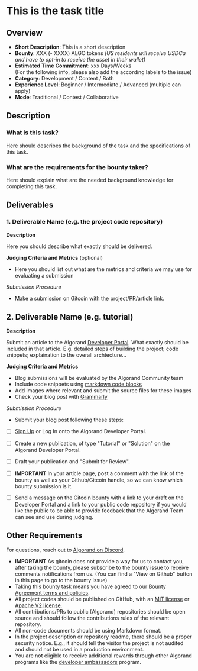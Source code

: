 # This is the task title

## Overview

* **Short Description**: This is a short description
* **Bounty**: XXX (- XXXX) ALGO tokens _(US residents will receive USDCa and have to opt-in to receive the asset in their wallet)_
* **Estimated Time Commitment**: xxx Days/Weeks  
(For the following info, please also add the according labels to the issue)
* **Category**: Development / Content / Both
* **Experience Level**: Beginner / Intermediate / Advanced (multiple can apply)
* **Mode**: Traditional / Contest / Collaborative


## Description

### What is this task?
Here should describes the background of the task and the specifications of this task.

### What are the requirements for the bounty taker?
Here should explain what are the needed background knowledge for completing this task. 

## Deliverables
### 1. Deliverable Name (e.g. the project code repository)

**Description**

Here you should describe what exactly should be delivered.

**Judging Criteria and Metrics** (optional)
  * Here you should list out what are the metrics and criteria we may use for evaluating a submission

_Submission Procedure_ 
 * Make a submission on Gitcoin with the project/PR/article link.

## 2. Deliverable Name (e.g. tutorial)

**Description**

Submit an article to the Algorand [Developer Portal](https://developer.algorand.org/).
What exactly should be included in that article. E.g. detailed steps of building the project; code snippets; explaination to the overall archtecture...

**Judging Criteria and Metrics**

* Blog submissions will be evaluated by the Algorand Community team
* Include code snippets using [markdown code blocks](https://github.com/adam-p/markdown-here/wiki/Markdown-Cheatsheet#code-and-syntax-highlighting)
* Add images where relevant and submit the source files for these images
* Check your blog post with [Grammarly](https://app.grammarly.com/)

_Submission Procedure_ 
* Submit your blog post following these steps:
 
- [ ] [Sign Up](https://developer.algorand.org/accounts/signup/) or Log In onto the Algorand Developer Portal.
- [ ] Create a new publication, of type "Tutorial" or "Solution" on the Algorand Developer Portal.
- [ ] Draft your publication and "Submit for Review".
- [ ] **IMPORTANT** In your article page, post a comment with the link of the bounty as well as your Github/Gitcoin handle, so we can know which bounty submission is it.
- [ ] Send a message on the Gitcoin bounty with a link to your draft on the Developer Portal and a link to your public code repository if you would like the public to be able to provide feedback that the Algorand Team can see and use during judging.



## Other Requirements
For questions, reach out to [Algorand on Discord](https://discord.gg/84AActu3at).

* **IMPORTANT** As gitcoin does not provide a way for us to contact you, after taking the bounty, please subscribe to the bounty issue to receive comments notifications from us. (You can find a "View on Github" button in this page to go to the bounty issue)
* Taking this bounty task means you have agreed to our [Bounty Agreement terms and policies](https://github.com/algorandfoundation/grow-algorand/blob/master/bounty-agreement.md).
* All project codes should be published on GitHub, with an [MIT license](https://opensource.org/licenses/MIT) or [Apache V2 license](https://www.apache.org/licenses/LICENSE-2.0).
* All contributions/PRs to public (Algorand) repositories should be open source and should follow the contributions rules of the relevant repository.
* All non-code documents should be using Markdown format.
* In the project description or repository readme, there should be a proper security notice. E.g., it should tell the visitor the project is not audited and should not be used in a production environment.
* You are not eligible to receive additional rewards through other Algorand programs like the [developer ambassadors](https://algorand.foundation/developers/dev-ambassadors) program.
